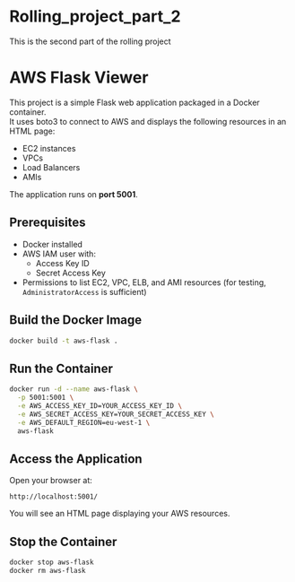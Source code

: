# Rolling_project_part_2
This is the second part of the rolling project 

# AWS Flask Viewer

This project is a simple Flask web application packaged in a Docker container.  
It uses boto3 to connect to AWS and displays the following resources in an HTML page:
- EC2 instances
- VPCs
- Load Balancers
- AMIs

The application runs on **port 5001**.

## Prerequisites
- Docker installed
- AWS IAM user with:
  - Access Key ID
  - Secret Access Key
- Permissions to list EC2, VPC, ELB, and AMI resources (for testing, `AdministratorAccess` is sufficient)

## Build the Docker Image
```bash
docker build -t aws-flask .
```

## Run the Container
```bash
docker run -d --name aws-flask \
  -p 5001:5001 \
  -e AWS_ACCESS_KEY_ID=YOUR_ACCESS_KEY_ID \
  -e AWS_SECRET_ACCESS_KEY=YOUR_SECRET_ACCESS_KEY \
  -e AWS_DEFAULT_REGION=eu-west-1 \
  aws-flask
```

## Access the Application
Open your browser at:

```
http://localhost:5001/
```

You will see an HTML page displaying your AWS resources.

## Stop the Container
```bash
docker stop aws-flask
docker rm aws-flask
```

